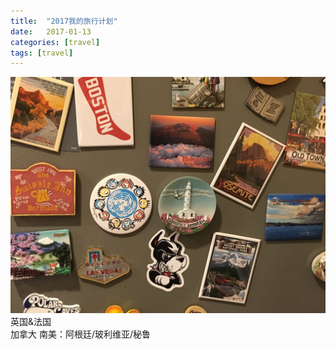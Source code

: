 ```yaml
---
title:  "2017我的旅行计划"
date:   2017-01-13 
categories: [travel]
tags: [travel]
---
```

![magnets](/images/blogs/magnets2017.jpg)
英国&法国  
加拿大 
南美：阿根廷/玻利维亚/秘鲁  

